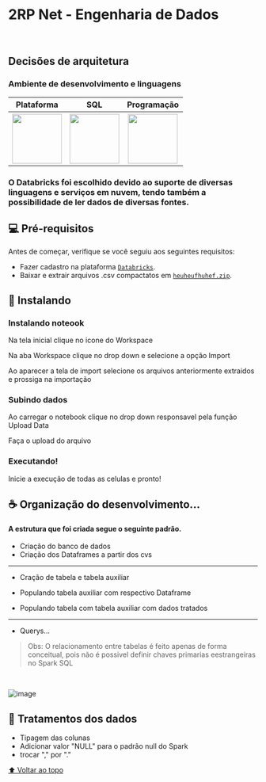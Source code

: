 # 2RP Net - Engenharia de Dados

<br/>

## Decisões de arquitetura

### Ambiente de desenvolvimento e linguagens

<table>
  <tr>
  <th>Plataforma</th>
  <th>SQL</th>
  <th>Programação</th>
  </tr>
   <tr>
  <th><img src="https://cdn.freelogovectors.net/wp-content/uploads/2020/11/databricks-logo.png" width="100px;"> </th>
  <th><img src="https://d117h1jjiq768j.cloudfront.net/images/default-source/products/datadirect/dci-logos/spark-sql-logo.png?sfvrsn=97380b7f_2" width="100px;"></th>
  <th><img src="https://www.nobleprog.com.br/sites/hitrahr/files/category_images/height100_scale/pyspark_training.png?t=59415bb3" width="100px;"></th>
  </tr>
  </table>
  

 
### O Databricks foi escolhido devido ao suporte de diversas linguagens e serviços em nuvem, tendo também a possibilidade de ler dados de diversas fontes.
### 



## 💻 Pré-requisitos

Antes de começar, verifique se você seguiu aos seguintes requisitos:
* Fazer cadastro na plataforma <a href="https://databricks.com/try-databricks?itm_data=NavBar-TryDatabricks-Trial">`Databricks`</a>.
* Baixar e extrair arquivos .csv compactatos em <a href="">`heuheufhuhef.zip`</a>.


## 🚀 Instalando 

### Instalando noteook

Na tela inicial clique no icone do Workspace

Na aba Workspace clique no drop down e selecione a opção Import

Ao aparecer a tela de import selecione os arquivos anteriormente extraidos e prossiga na importação


### Subindo dados

Ao carregar o notebook clique no drop down responsavel pela função Upload Data

Faça o upload do arquivo 


### Executando!

Inicie a execução de todas as celulas e pronto!



## ☕ Organização do desenvolvimento...

#### A estrutura que foi criada segue o seguinte padrão.

* Criação do banco de dados
* Criação dos Dataframes a partir dos cvs

<hr/>

* Cração de tabela e tabela auxiliar

* Populando tabela auxiliar com respectivo Dataframe

* Populando tabela com tabela auxiliar com dados tratados

<hr/>

* Querys...

> Obs: O relacionamento entre tabelas é feito apenas de forma conceitual, pois não é possivel definir chaves primarias eestrangeiras no Spark SQL
<br/>

![image](https://user-images.githubusercontent.com/22823453/154786708-b7a22c9e-368e-42fd-be88-97c6d889751f.png)


## 📝 Tratamentos dos dados

* Tipagem das colunas
* Adicionar valor "NULL" para o padrão null do Spark
* trocar "," por "."

[⬆ Voltar ao topo](#nome-do-projeto)<br>
